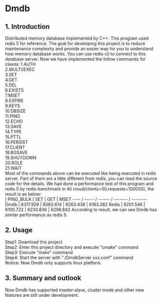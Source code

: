 # Dmdb
## 1. Introduction
Distributed memory database implemented by C++. This program used redis 5 for reference.
The goal for developing this project is to reduce maintenance complexity and provide an
easier way for you to understand how memory database works. You can use redis-cli to 
connect to this database server. Now we have implemented the follow commands for clients:
1.AUTH  
2.MULTI/EXEC  
3.SET  
4.GET  
5.DEL  
6.EXISTS  
7.MSET  
8.EXPIRE  
9.KEYS  
10.DBSIZE  
11.PING  
12.ECHO  
13.SAVE  
14.TYPE  
15.PTTL  
16.PERSIST  
17.CLIENT  
18.BGSAVE  
19.SHUTDOWN  
20.ROLE  
21.WAIT  
Most of the commands above can be executed like being executed in redis server. Part of them
are a little different from redis, you can read the source code for the details. We had done
a performance test of this program and redis 5 by redis-benchmark in Ali cloud(clients=50,requests=100000), the result is as below:  
 | PING_BULK | SET | GET | MSET
---- / ----- / ------ / ------- / --------
Dmdb | 6317.926 | 6062.614 | 6263.438 | 6163.382
Redis | 6201.546 | 6100.722 | 6230.836 | 6298.842
According to result, we can see Dmdb has similar performance as redis 5.

## 2. Usage
Step1: Download this project  
Step2: Enter this project directory and execute "cmake" command  
Step3: Execute "make" command  
Step4: Start the server with "./DmdbServer xxx.conf" command  
Notice: Now Dmdb only supports linux platform.  

## 3. Summary and outlook
Now Dmdb has supported master-slave, cluster mode and other new features are still under development.  


